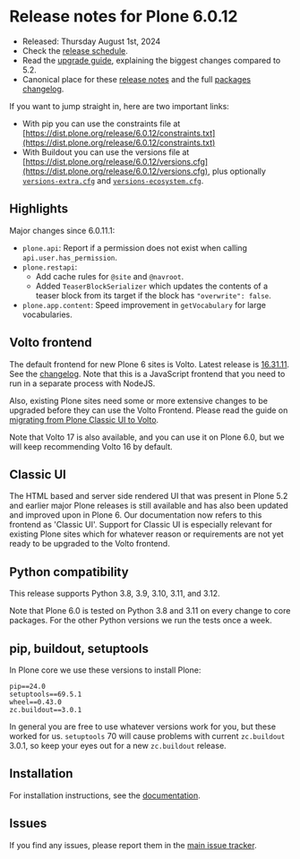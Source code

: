 # Release notes for Plone 6.0.12

* Released: Thursday August 1st, 2024
* Check the [release schedule](https://plone.org/download/release-schedule).
* Read the [upgrade guide](https://6.docs.plone.org/upgrade/index.html), explaining the biggest changes compared to 5.2.
* Canonical place for these [release notes](https://dist.plone.org/release/6.0.12/RELEASE-NOTES.md) and the full [packages changelog](https://dist.plone.org/release/6.0.12/changelog.txt).

If you want to jump straight in, here are two important links:

* With pip you can use the constraints file at [https://dist.plone.org/release/6.0.12/constraints.txt](https://dist.plone.org/release/6.0.12/constraints.txt)
* With Buildout you can use the versions file at [https://dist.plone.org/release/6.0.12/versions.cfg](https://dist.plone.org/release/6.0.12/versions.cfg), plus optionally [`versions-extra.cfg`](https://dist.plone.org/release/6.0.12/versions-extra.cfg) and [`versions-ecosystem.cfg`](https://dist.plone.org/release/6.0.12/versions-ecosystem.cfg).


## Highlights

Major changes since 6.0.11.1:

* `plone.api`: Report if a permission does not exist when calling `api.user.has_permission`.
* `plone.restapi`:
  * Add cache rules for `@site` and `@navroot`.
  * Added `TeaserBlockSerializer` which updates the contents of a teaser block from its target if the block has `"overwrite": false`.
* `plone.app.content`: Speed improvement in `getVocabulary` for large vocabularies.


## Volto frontend

The default frontend for new Plone 6 sites is Volto. Latest release is [16.31.11](https://www.npmjs.com/package/@plone/volto/v/16.31.11).  See the [changelog](https://github.com/plone/volto/blob/16.31.11/CHANGELOG.md).
Note that this is a JavaScript frontend that you need to run in a separate process with NodeJS.

Also, existing Plone sites need some or more extensive changes to be upgraded before they can use the Volto Frontend. Please read the guide on [migrating from Plone Classic UI to Volto](https://6.docs.plone.org/backend/upgrading/version-specific-migration/migrate-to-volto.html).

Note that Volto 17 is also available, and you can use it on Plone 6.0, but we will keep recommending Volto 16 by default.


## Classic UI

The HTML based and server side rendered UI that was present in Plone 5.2 and earlier major Plone releases is still available and has also been updated and improved upon in Plone 6.  Our documentation now refers to this frontend as 'Classic UI'.  Support for Classic UI is especially relevant for existing Plone sites which for whatever reason or requirements are not yet ready to be upgraded to the Volto frontend.


## Python compatibility

This release supports Python 3.8, 3.9, 3.10, 3.11, and 3.12.

Note that Plone 6.0 is tested on Python 3.8 and 3.11 on every change to core packages.  For the other Python versions we run the tests once a week.


## pip, buildout, setuptools

In Plone core we use these versions to install Plone:

```
pip==24.0
setuptools==69.5.1
wheel==0.43.0
zc.buildout==3.0.1
```

In general you are free to use whatever versions work for you, but these worked for us.
`setuptools` 70 will cause problems with current `zc.buildout` 3.0.1, so keep your eyes out for a new `zc.buildout` release.


## Installation

For installation instructions, see the [documentation](https://6.docs.plone.org/install/index.html).


## Issues

If you find any issues, please report them in the [main issue tracker](https://github.com/plone/Products.CMFPlone/issues).
